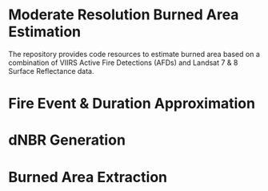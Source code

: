 # Moderate Resolution Burned Area Estimation
The repository provides code resources to estimate burned area based on a combination of VIIRS Active Fire Detections (AFDs) and Landsat 7 &amp; 8 Surface Reflectance data.

# Fire Event & Duration Approximation

# dNBR Generation

# Burned Area Extraction
